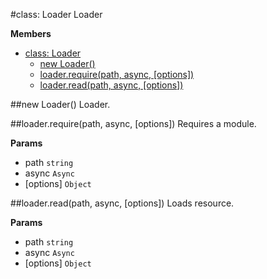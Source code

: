 <a name="Loader"></a>
#class: Loader
Loader

**Members**

* [class: Loader](#Loader)
  * [new Loader()](#new_Loader)
  * [loader.require(path, async, [options])](#Loader#require)
  * [loader.read(path, async, [options])](#Loader#read)

<a name="new_Loader"></a>
##new Loader()
Loader.

<a name="Loader#require"></a>
##loader.require(path, async, [options])
Requires a module.

**Params**

- path `string`  
- async `Async`  
- \[options\] `Object`  

<a name="Loader#read"></a>
##loader.read(path, async, [options])
Loads resource.

**Params**

- path `string`  
- async `Async`  
- \[options\] `Object`  

